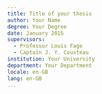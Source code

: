 ```yaml
---
title: Title of your thesis
author: Your Name
degree: Your Degree
date: January 2015
supervisors:
  - Professor Louis Fage
  - Captain J. Y. Cousteau
institution: Your University
department: Your Department
locale: en-GB
lang: en-GB
...
```

